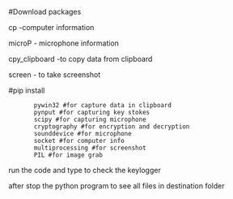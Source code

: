 #Download packages

cp -computer information

microP - microphone information

cpy_clipboard -to copy data from clipboard

screen - to take screenshot


#pip install

           pywin32 #for capture data in clipboard
           pynput #for capturing key stokes
           scipy #for capturing microphone
           cryptography #for encryption and decryption
           sounddevice #for microphone
           socket #for computer info
           multiprocessing #for screenshot
           PIL #for image grab
run the code and type to check the keylogger

after stop the python program to see all files  in destination folder 

